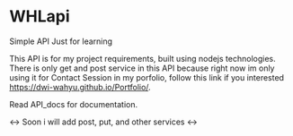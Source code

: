 # WHLapi
Simple API Just for learning

  This API is for my project requirements, built using nodejs technologies. There is only get and post service in this API because right now im only using it for Contact Session in my porfolio, follow this link if you interested https://dwi-wahyu.github.io/Portfolio/.

Read API_docs for documentation.

<-> Soon i will add post, put, and other services <->
